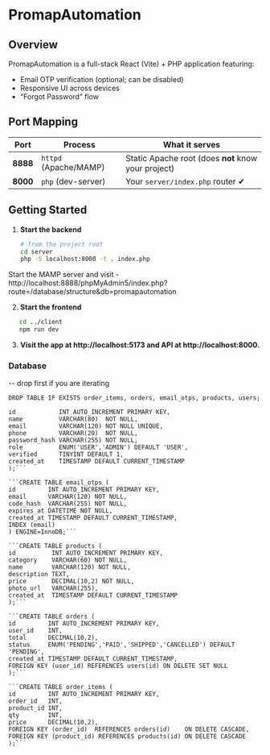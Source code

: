 # PromapAutomation

## Overview
PromapAutomation is a full-stack React (Vite) + PHP application featuring:
- Email OTP verification (optional; can be disabled)
- Responsive UI across devices
- “Forgot Password” flow

## Port Mapping
| Port   | Process               | What it serves                                      |
| ------ | --------------------- | --------------------------------------------------- |
| **8888** | `httpd` (Apache/MAMP) | Static Apache root (does **not** know your project) |
| **8000** | `php` (dev-server)    | Your `server/index.php` router ✔                    |

## Getting Started

1. **Start the backend**
   ```bash
   # from the project root
   cd server
   php -S localhost:8000 -t . index.php
   
Start the MAMP server and visit - http://localhost:8888/phpMyAdmin5/index.php?route=/database/structure&db=promapautomation

2. **Start the frontend**
```bash
   cd ../client
   npm run dev
   ```
   
3. **Visit the app at http://localhost:5173 and API at http://localhost:8000.**

### Database 

-- drop first if you are iterating

```DROP TABLE IF EXISTS order_items, orders, email_otps, products, users;```

```CREATE TABLE users (
id            INT AUTO_INCREMENT PRIMARY KEY,
name          VARCHAR(80)  NOT NULL,
email         VARCHAR(120) NOT NULL UNIQUE,
phone         VARCHAR(20)  NOT NULL,
password_hash VARCHAR(255) NOT NULL,
role          ENUM('USER','ADMIN') DEFAULT 'USER',
verified      TINYINT DEFAULT 1,
created_at    TIMESTAMP DEFAULT CURRENT_TIMESTAMP
);```

```CREATE TABLE email_otps (
id         INT AUTO_INCREMENT PRIMARY KEY,
email      VARCHAR(120) NOT NULL,
code_hash  VARCHAR(255) NOT NULL,
expires_at DATETIME NOT NULL,
created_at TIMESTAMP DEFAULT CURRENT_TIMESTAMP,
INDEX (email)
) ENGINE=InnoDB;```

```CREATE TABLE products (
id          INT AUTO_INCREMENT PRIMARY KEY,
category    VARCHAR(60) NOT NULL,
name        VARCHAR(120) NOT NULL,
description TEXT,
price       DECIMAL(10,2) NOT NULL,
photo_url   VARCHAR(255),
created_at  TIMESTAMP DEFAULT CURRENT_TIMESTAMP
);```

```CREATE TABLE orders (
id         INT AUTO_INCREMENT PRIMARY KEY,
user_id    INT,
total      DECIMAL(10,2),
status     ENUM('PENDING','PAID','SHIPPED','CANCELLED') DEFAULT 'PENDING',
created_at TIMESTAMP DEFAULT CURRENT_TIMESTAMP,
FOREIGN KEY (user_id) REFERENCES users(id) ON DELETE SET NULL
);```

```CREATE TABLE order_items (
id         INT AUTO_INCREMENT PRIMARY KEY,
order_id   INT,
product_id INT,
qty        INT,
price      DECIMAL(10,2),
FOREIGN KEY (order_id)  REFERENCES orders(id)    ON DELETE CASCADE,
FOREIGN KEY (product_id) REFERENCES products(id) ON DELETE CASCADE
);```
